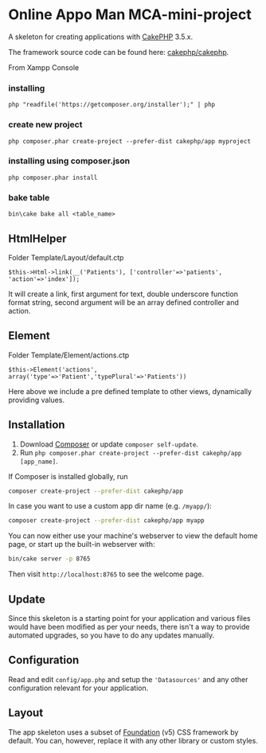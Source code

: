 # Online Appo Man MCA-mini-project 

A skeleton for creating applications with [CakePHP](https://cakephp.org) 3.5.x.

The framework source code can be found here: [cakephp/cakephp](https://github.com/cakephp/cakephp).

From Xampp Console
### installing
```
php "readfile('https://getcomposer.org/installer');" | php
```
### create new project
```
php composer.phar create-project --prefer-dist cakephp/app myproject
```
### installing using composer.json
```
php composer.phar install
```
### bake table
```
bin\cake bake all <table_name>
```

## HtmlHelper
Folder Template/Layout/default.ctp
```
$this->Html->link(__('Patients'), ['controller'=>'patients', 'action'=>'index']);
```
It will create a link, first argument for text, double underscore function format string, second argument will be an array defined controller and action.

## Element
Folder Template/Element/actions.ctp
```
$this->Element('actions', array('type'=>'Patient','typePlural'=>'Patients'))
```
Here above we include a pre defined template to other views, dynamically providing values.

## Installation
1. Download [Composer](https://getcomposer.org/doc/00-intro.md) or update `composer self-update`.
2. Run `php composer.phar create-project --prefer-dist cakephp/app [app_name]`.

If Composer is installed globally, run

```bash
composer create-project --prefer-dist cakephp/app
```

In case you want to use a custom app dir name (e.g. `/myapp/`):

```bash
composer create-project --prefer-dist cakephp/app myapp
```

You can now either use your machine's webserver to view the default home page, or start
up the built-in webserver with:

```bash
bin/cake server -p 8765
```

Then visit `http://localhost:8765` to see the welcome page.

## Update

Since this skeleton is a starting point for your application and various files
would have been modified as per your needs, there isn't a way to provide
automated upgrades, so you have to do any updates manually.

## Configuration

Read and edit `config/app.php` and setup the `'Datasources'` and any other
configuration relevant for your application.

## Layout

The app skeleton uses a subset of [Foundation](http://foundation.zurb.com/) (v5) CSS
framework by default. You can, however, replace it with any other library or
custom styles.
